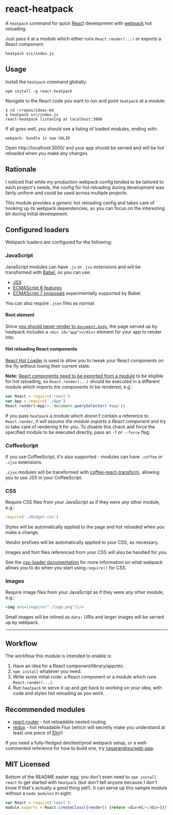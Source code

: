 # react-heatpack

A `heatpack` command for quick [React](https://facebook.github.io/react/) development with [webpack](https://webpack.github.io/) hot reloading.

Just pass it at a module which either runs `React.render(...)` or exports a React component:

```
heatpack src/index.js
```

## Usage

Install the `heatpack` command globally:

```
npm install -g react-heatpack
```

Navigate to the React code you want to run and point `heatpack` at a module:

```
$ cd ~/repos/ideas-md
$ heatpack src/index.js
react-heatpack listening at localhost:3000
```

If all goes well, you should see a listing of loaded modules, ending with:

```
webpack: bundle is now VALID
```

Open http://localhost:3000/ and your app should be served and will be hot reloaded when you make any changes.

## Rationale

I noticed that while my production webpack config tended to be tailored to each project's needs, the config for hot reloading during development was fairly uniform and could be used across multiple projects.

This module provides a generic hot reloading config and takes care of hooking up its webpack dependencies, so you can focus on the interesting bit during initial development.

## Configured loaders

Webpack loaders are configured for the following:

### JavaScript

JavaScript modules can have `.js` or `.jsx` extensions and will be transformed with [Babel](http://babeljs.io), so you can use:

* [JSX](http://facebook.github.io/react/docs/jsx-in-depth.html)
* [ECMAScript 6 features](http://babeljs.io/docs/learn-es2015/#ecmascript-6-features)
* [ECMAScript 7 proposals](http://babeljs.io/docs/usage/experimental/) experimentally supported by Babel.

You can also require `.json` files as normal.

#### Root element

Since [you should never render to `document.body`](https://medium.com/@dan_abramov/two-weird-tricks-that-fix-react-7cf9bbdef375#486f), the page served up by heatpack includes a `<div id="app"></div>` element for your app to render into.

#### Hot reloading React components

[React Hot Loader](https://github.com/gaearon/react-hot-loader) is used to allow you to tweak your React components on the fly without losing their current state.

**Note:** [React components need to be exported from a module](https://github.com/gaearon/react-hot-loader/blob/master/docs/Troubleshooting.md#the-following-modules-couldnt-be-hot-updated-they-would-need-a-full-reload) to be eligible for hot reloading, so `React.render(...)` should be executed in a different module which imports the components to be rendered, e.g.:

```javascript
var React = require('react')
var App = require('./App')
React.render(<App/>, document.querySelector('#app'))
```

If you pass `heatpack` a module which _doesn't_ contain a reference to `React.render`, _it will assume the module exports a React component_ and try to take care of rendering it for you. To disable this check and force the specified module to be executed directly, pass an `-f` or `--force` flag.

### CoffeeScript

If you use CoffeeScript, it's also supported - modules can have `.coffee` or `.cjsx` extensions.

`.cjsx` modules will be transformed with [coffee-react-transform](https://github.com/jsdf/coffee-react-transform), allowing you to use JSX in your CoffeeScript.

### CSS

Require CSS files from your JavaScript as if they were any other module, e.g.:

```javascript
require('./Widget.css')
```

Styles will be automatically applied to the page and hot reloaded when you make a change.

Vendor prefixes will be automatically applied to your CSS, as necessary.

Images and font files referenced from your CSS will also be handled for you.

See the [css-loader documentation](https://github.com/webpack/css-loader/) for more information on what webpack allows you to do when you start using `require()` for CSS.

### Images

Require image files from your JavaScript as if they were any other module, e.g.:

```html
<img src={require('./logo.png')}/>
```

Small images will be inlined as `data:` URIs and larger images will be served up by webpack.

----

## Workflow

The workflow this module is intended to enable is:

1. Have an idea for a React component/library/app/etc.
2. `npm install` whatever you need.
3. Write some initial code: a React component or a module which runs `React.render(...)`.
4. Run `heatpack` to serve it up and get back to working on your idea, with code and styles hot reloading as you work.

## Recommended modules

* [react-router](https://github.com/rackt/react-router) - hot reloadable nested routing
* [redux](https://github.com/gaearon/redux) - hot reloadable Flux (which will secretly make you understand at least one piece of [Elm](http://elm-lang.org/)!)

If you need a fully-fledged dev/test/prod webpack setup, or a well-commented reference for how to build one, try [cesarandreu/web-app](https://github.com/cesarandreu/web-app).

## MIT Licensed

Bottom of the README easter egg: you don't even need to `npm install react` to get started with `heatpack` (but don't tell anyone because I don't know if that's actually a good thing yet!). It can serve up this sample module without a `node_modules` in sight:

```js
var React = require('react')
module.exports = React.createClass({render() {return <div>Hi!</div>}})
```

